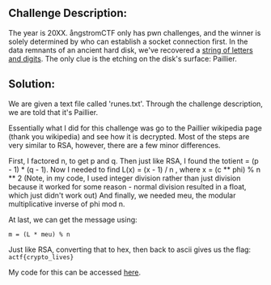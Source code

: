 ## Challenge Description:
The year is 20XX. ångstromCTF only has pwn challenges, and the winner is solely determined by who can establish a socket connection
first. In the data remnants of an ancient hard disk, we've recovered a 
[string of letters and digits](https://github.com/TheEquus/angstromCTF2019-Writeups/blob/master/Crypto/runes.txt). 
The only clue is the etching on the disk's surface: Paillier.

## Solution:
We are given a text file called 'runes.txt'. Through the challenge description, we are told that it's Paillier.

Essentially what I did for this challenge was go to the Paillier wikipedia page (thank you wikipedia) and see how it is decrypted.
Most of the steps are very similar to RSA, however, there are a few minor differences.

First, I factored n, to get p and q. Then just like RSA, I found the totient = (p - 1) * (q - 1).
Now I needed to find L(x) = (x - 1) / n , where x = (c ** phi) % n ** 2
(Note, in my code, I used integer division rather than just division because it worked for some reason - normal division resulted
in a float, which just didn't work out)
And finally, we needed meu, the modular multiplicative inverse of phi mod n.

At last, we can get the message using:
```
m = (L * meu) % n
```

Just like RSA, converting that to hex, then back to ascii gives us the flag:
`actf{crypto_lives}`

My code for this can be accessed [here](https://github.com/TheEquus/angstromCTF2019-Writeups/blob/master/Crypto/Paillier.py).
